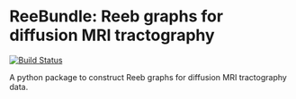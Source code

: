 # ReeBundle: Reeb graphs for diffusion MRI tractography

[![Build Status](https://github.com/s-shailja/reebundle/actions/workflows/build.yml/badge.svg)](https://github.com/s-shailja/reebundle/actions/workflows/build.yml)

A python package to construct Reeb graphs for diffusion MRI tractography data.

